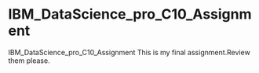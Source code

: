 # IBM_DataScience_pro_C10_Assignment
IBM_DataScience_pro_C10_Assignment
This is my final assignment.Review them please.
